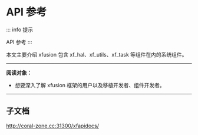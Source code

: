 # API 参考

::: info 提示

API 参考
:::

本文主要介绍 xfusion 包含 xf_hal、xf_utils、xf_task 等组件在内的系统组件。

---

**阅读对象：**

- 想要深入了解 xfusion 框架的用户以及移植开发者、组件开发者。

---

## 子文档

http://coral-zone.cc:31300/xfapidocs/